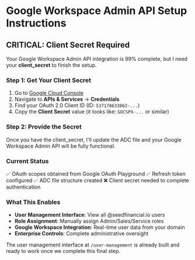 # Google Workspace Admin API Setup Instructions

## CRITICAL: Client Secret Required

Your Google Workspace Admin API integration is 99% complete, but I need your **client_secret** to finish the setup.

### Step 1: Get Your Client Secret
1. Go to [Google Cloud Console](https://console.cloud.google.com/)
2. Navigate to **APIs & Services** → **Credentials**  
3. Find your OAuth 2.0 Client ID (ID: `537178633862-...`)
4. Copy the **Client Secret** value (it looks like: `GOCSPX-...` or similar)

### Step 2: Provide the Secret
Once you have the client_secret, I'll update the ADC file and your Google Workspace Admin API will be fully functional.

### Current Status
✅ OAuth scopes obtained from Google OAuth Playground
✅ Refresh token configured
✅ ADC file structure created
❌ Client secret needed to complete authentication

### What This Enables
- **User Management Interface**: View all @seedfinancial.io users
- **Role Assignment**: Manually assign Admin/Sales/Service roles
- **Google Workspace Integration**: Real-time user data from your domain
- **Enterprise Controls**: Complete administrative oversight

The user management interface at `/user-management` is already built and ready to work once we complete this final step.